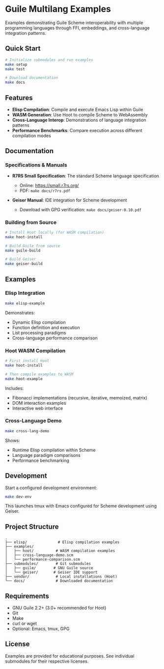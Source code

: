 # Guile Multilang Examples

Examples demonstrating Guile Scheme interoperability with multiple programming languages through FFI, embeddings, and cross-language integration patterns.

## Quick Start

```bash
# Initialize submodules and run examples
make setup
make test

# Download documentation
make docs
```

## Features

- **Elisp Compilation**: Compile and execute Emacs Lisp within Guile
- **WASM Generation**: Use Hoot to compile Scheme to WebAssembly
- **Cross-Language Interop**: Demonstrations of language integration patterns
- **Performance Benchmarks**: Compare execution across different compilation modes

## Documentation

### Specifications & Manuals

- **R7RS Small Specification**: The standard Scheme language specification
  - Online: https://small.r7rs.org/
  - PDF: `make docs/r7rs.pdf`
  
- **Geiser Manual**: IDE integration for Scheme development
  - Download with GPG verification: `make docs/geiser-0.10.pdf`

### Building from Source

```bash
# Install Hoot locally (for WASM compilation)
make hoot-install

# Build Guile from source
make guile-build

# Build Geiser
make geiser-build
```

## Examples

### Elisp Integration

```bash
make elisp-example
```

Demonstrates:
- Dynamic Elisp compilation
- Function definition and execution
- List processing paradigms
- Cross-language performance comparison

### Hoot WASM Compilation

```bash
# First install Hoot
make hoot-install

# Then compile examples to WASM
make hoot-example
```

Includes:
- Fibonacci implementations (recursive, iterative, memoized, matrix)
- DOM interaction examples
- Interactive web interface

### Cross-Language Demo

```bash
make cross-lang-demo
```

Shows:
- Runtime Elisp compilation within Scheme
- Language paradigm comparisons
- Performance benchmarking

## Development

Start a configured development environment:

```bash
make dev-env
```

This launches tmux with Emacs configured for Scheme development using Geiser.

## Project Structure

```
.
├── elisp/              # Elisp compilation examples
├── examples/           
│   ├── hoot/          # WASM compilation examples
│   ├── cross-language-demo.scm
│   └── performance-comparison.scm
├── submodules/        # Git submodules
│   ├── guile/        # GNU Guile source
│   └── geiser/       # Geiser IDE support
├── vendor/            # Local installations (Hoot)
└── docs/              # Downloaded documentation
```

## Requirements

- GNU Guile 2.2+ (3.0+ recommended for Hoot)
- Git
- Make
- curl or wget
- Optional: Emacs, tmux, GPG

## License

Examples are provided for educational purposes. See individual submodules for their respective licenses.